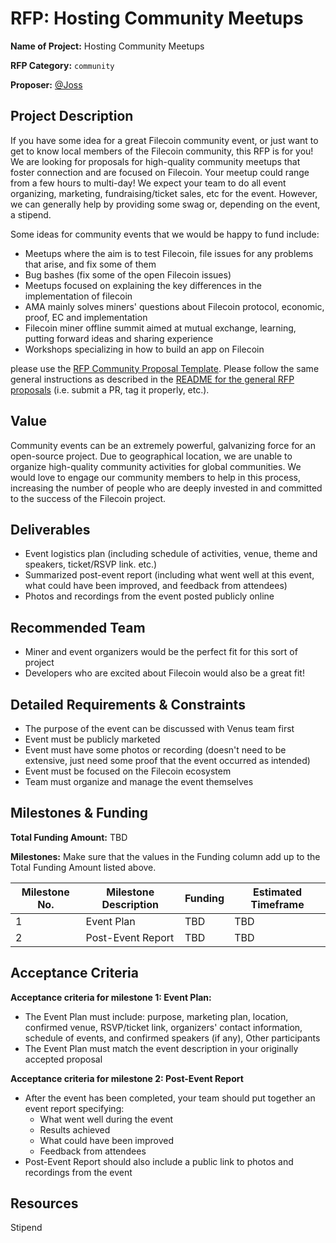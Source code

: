 # RFP: Hosting Community Meetups

**Name of Project:** Hosting Community Meetups

**RFP Category:** `community`

**Proposer:** [@Joss](https://github.com/Joss-Hua)

## Project Description

If you have some idea for a great Filecoin community event, or just want to get to know local members of the Filecoin community, this RFP is for you! We are looking for proposals for high-quality community meetups that foster connection and are focused on Filecoin. Your meetup could range from a few hours to multi-day! We expect your team to do all event organizing, marketing, fundraising/ticket sales, etc for the event. However, we can generally help by providing some swag or, depending on the event, a stipend.

Some ideas for community events that we would be happy to fund include:
- Meetups where the aim is to test Filecoin, file issues for any problems that arise, and fix some of them
- Bug bashes (fix some of the open Filecoin issues)
- Meetups focused on explaining the key differences in the implementation of filecoin
- AMA mainly solves miners' questions about Filecoin protocol, economic, proof, EC and implementation
- Filecoin miner offline summit aimed at mutual exchange, learning, putting forward ideas and sharing experience
- Workshops specializing in how to build an app on Filecoin

please use the [RFP Community Proposal Template](https://github.com/filecoin-project/devgrants/blob/master/rfp-proposals/rfp-community-proposal-template.md). Please follow the same general instructions as described in the [README for the general RFP proposals](https://github.com/filecoin-project/devgrants#submit-a-proposal-for-an-rfp) (i.e. submit a PR, tag it properly, etc.).

## Value

Community events can be an extremely powerful, galvanizing force for an open-source project. Due to geographical location, we are unable to organize high-quality community activities for global communities. We would love to engage our community members to help in this process, increasing the number of people who are deeply invested in and committed to the success of the Filecoin project.

## Deliverables

- Event logistics plan (including schedule of activities, venue, theme and speakers, ticket/RSVP link. etc.)
- Summarized post-event report (including what went well at this event, what could have been improved, and feedback from attendees)
- Photos and recordings from the event posted publicly online

## Recommended Team

- Miner and event organizers would be the perfect fit for this sort of project
- Developers who are excited about Filecoin would also be a great fit!

## Detailed Requirements & Constraints

- The purpose of the event can be discussed with Venus team first
- Event must be publicly marketed
- Event must have some photos or recording (doesn't need to be extensive, just need some proof that the event occurred as intended)
- Event must be focused on the Filecoin ecosystem
- Team must organize and manage the event themselves

## Milestones & Funding

**Total Funding Amount:** TBD

**Milestones:** Make sure that the values in the Funding column add up to the Total Funding Amount listed above.

| Milestone No. | Milestone Description | Funding | Estimated Timeframe |
| --- | --- | --- | --- |
| 1 | Event Plan | TBD | TBD |
| 2 | Post-Event Report | TBD | TBD |

## Acceptance Criteria

**Acceptance criteria for milestone 1: Event Plan:**
- The Event Plan must include: purpose, marketing plan, location, confirmed venue, RSVP/ticket link, organizers' contact information, schedule of events, and confirmed speakers (if any), Other participants
- The Event Plan must match the event description in your originally accepted proposal

**Acceptance criteria for milestone 2: Post-Event Report**
- After the event has been completed, your team should put together an event report specifying:
	- What went well during the event
	- Results achieved
	- What could have been improved
	- Feedback from attendees
- Post-Event Report should also include a public link to photos and recordings from the event

## Resources

Stipend
